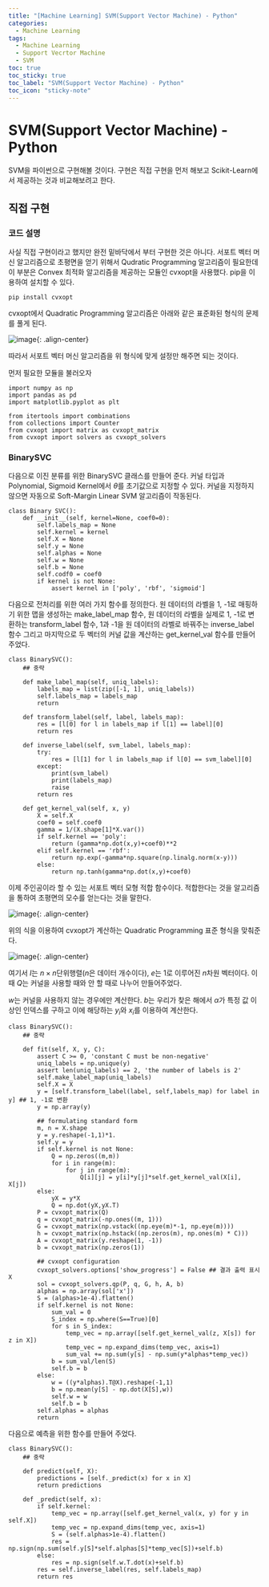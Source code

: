 ```yaml
---
title: "[Machine Learning] SVM(Support Vector Machine) - Python"
categories:
  - Machine Learning
tags:
  - Machine Learning
  - Support Vecrtor Machine
  - SVM
toc: true
toc_sticky: true
toc_label: "SVM(Support Vector Machine) - Python"
toc_icon: "sticky-note"
---
```


# SVM(Support Vector Machine) - Python

SVM을 파이썬으로 구현해볼 것이다. 구현은 직접 구현을 먼저 해보고 Scikit-Learn에서 제공하는 것과 비교해보려고 한다.

## 직접 구현

### 코드 설명

사실 직접 구현이라고 했지만 완전 밑바닥에서 부터 구현한 것은 아니다. 서포트 벡터 머신 알고리즘으로 초평면을 얻기 위해서 Qudratic Programming 알고리즘이 필요한데 이 부분은 Convex 최적화 알고리즘을 제공하는 모듈인 cvxopt을 사용했다. pip을 이용하여 설치할 수 있다.

```
pip install cvxopt
```

cvxopt에서 Quadratic Programming 알고리즘은 아래와 같은 표준화된 형식의 문제를 풀게 된다.

![image](https://user-images.githubusercontent.com/55765292/170898868-f97b7b69-87f4-4945-8012-dd12328359dc.png){: .align-center}

따라서 서포트 벡터 머신 알고리즘을 위 형식에 맞게 설정만 해주면 되는 것이다.

먼저 필요한 모듈을 불러오자

```
import numpy as np
import pandas as pd
import matplotlib.pyplot as plt

from itertools import combinations
from collections import Counter
from cvxopt import matrix as cvxopt_matrix
from cvxopt import solvers as cvxopt_solvers
```

### BinarySVC

다음으로 이진 분류를 위한 BinarySVC 클래스를 만들어 준다. 커널 타입과 Polynomial, Sigmoid Kernel에서 $\theta$를 초기값으로 지정할 수 있다. 커널을 지정하지 않으면 자동으로 Soft-Margin Linear SVM 알고리즘이 작동된다.

```
class Binary SVC():
    def __init__(self, kernel=None, coef0=0):
        self.labels_map = None
        self.kernel = kernel
        self.X = None
        self.y = None
        self.alphas = None
        self.w = None
        self.b = None
        self.codf0 = coef0
        if kernel is not None:
            assert kernel in ['poly', 'rbf', 'sigmoid']
```

다음으로 전처리를 위한 여러 가지 함수를 정의한다. 원 데이터의 라벨을 1, -1로 매핑하기 위한 맵을 생성하는 make_label_map 함수, 원 데이터의 라벨을 실제로 1, -1로 변환하는 transform_label 함수, 1과 -1을 원 데이터의 라벨로 바꿔주는 inverse_label 함수 그리고 마지막으로 두 벡터의 커널 값을 계산하는 get_kernel_val 함수를 만들어주었다.

```
class BinarySVC():
    ## 중략
    
    def make_label_map(self, uniq_labels):
        labels_map = list(zip([-1, 1], uniq_labels))
        self.labels_map = labels_map
        return
        
    def transform_label(self, label, labels_map):
        res = [l[0] for l in labels_map if l[1] == label][0]
        return res
        
    def inverse_label(self, svm_label, labels_map):
        try:
            res = [l[1] for l in labels_map if l[0] == svm_label][0]
        except:
            print(svm_label)
            print(labels_map)
            raise
        return res

    def get_kernel_val(self, x, y)
        X = self.X
        coef0 = self.coef0
        gamma = 1/(X.shape[1]*X.var())
        if self.kernel == 'poly':
            return (gamma*np.dot(x,y)+coef0)**2
        elif self.kernel == 'rbf':
            return np.exp(-gamma*np.square(np.linalg.norm(x-y)))
        else:
            return np.tanh(gamma*np.dot(x,y)+coef0)
```
    
이제 주인공이라 할 수 있는 서포트 벡터 모형 적합 함수이다. 적합한다는 것을 알고리즘을 통하여 초평면의 모수를 얻는다는 것을 말한다.

![image](https://user-images.githubusercontent.com/55765292/170917559-74ff13fe-0a0e-4b26-b8f6-0539490774da.png){: .align-center}

위의 식을 이용하여 cvxopt가 계산하는 Quadratic Programming 표준 형식을 맞춰준다.

![image](https://user-images.githubusercontent.com/55765292/170917699-4f68e183-9c05-46a0-97a4-ef7a5cf32aba.png){: .align-center}

여기서 $I$는 $n×n$단위행렬($n$은 데이터 개수이다), $e$는 1로 이루어진 $n$차원 벡터이다. 이때 $Q$는 커널을 사용할 때와 안 할 때로 나누어 만들어주었다.


$w$는 커널을 사용하지 않는 경우에만 계산한다. $b$는 우리가 찾은 해에서 $\alpha$가 특정 값 이상인 인덱스를 구하고 이에 해당하는 $y_i$와 $x_i$를 이용하여 계산한다.

```
class BinarySVC():
    ## 중략
    
    def fit(self, X, y, C):
        assert C >= 0, 'constant C must be non-negative'
        uniq_labels = np.unique(y)
        assert len(uniq_labels) == 2, 'the number of labels is 2'
        self.make_label_map(uniq_labels)
        self.X = X
        y = [self.transform_label(label, self,labels_map) for label in y] ## 1, -1로 변환
        y = np.array(y)
        
        ## formulating standard form
        m, n = X.shape
        y = y.reshape(-1,1)*1.
        self.y = y
        if self.kernel is not None:
            Q = np.zeros((m,m))
            for i in range(m):
                for j in range(m):
                    Q[i][j] = y[i]*y[j]*self.get_kernel_val(X[i], X[j])
        else:
            yX = y*X
            Q = np.dot(yX,yX.T)
        P = cvxopt_matrix(Q)
        q = cvxopt_matrix(-np.ones((m, 1)))
        G = cvxopt_matrix(np.vstack((np.eye(m)*-1, np.eye(m))))
        h = cvxopt_matrix(np.hstack((np.zeros(m), np.ones(m) * C)))
        A = cvxopt_matrix(y.reshape(1, -1))
        b = cvxopt_matrix(np.zeros(1))
        
        ## cvxopt configuration
        cvxopt_solvers.options['show_progress'] = False ## 결과 출력 표시 X
        sol = cvxopt_solvers.qp(P, q, G, h, A, b)
        alphas = np.array(sol['x'])
        S = (alphas>1e-4).flatten()
        if self.kernel is not None:
            sum_val = 0
            S_index = np.where(S==True)[0]
            for s in S_index:
                temp_vec = np.array([self.get_kernel_val(z, X[s]) for z in X])
                temp_vec = np.expand_dims(temp_vec, axis=1)
                sum_val += np.sum(y[s] - np.sum(y*alphas*temp_vec))
            b = sum_val/len(S)
            self.b = b
        else:
            w = ((y*alphas).T@X).reshape(-1,1)
            b = np.mean(y[S] - np.dot(X[S],w))
            self.w = w
            self.b = b
        self.alphas = alphas
        return
```

다음으로 예측을 위한 함수를 만들어 주었다.

```
class BinarySVC():
    ## 중략
    
    def predict(self, X):
        predictions = [self._predict(x) for x in X]
        return predictions
        
    def _predict(self, x):
        if self.kernel:
            temp_vec = np.array([self.get_kernel_val(x, y) for y in self.X])
            temp_vec = np.expand_dims(temp_vec, axis=1)
            S = (self.alphas>1e-4).flatten()
            res = np.sign(np.sum(self.y[S]*self.alphas[S]*temp_vec[S])+self.b)
        else:
            res = np.sign(self.w.T.dot(x)+self.b)
        res = self.inverse_label(res, self.labels_map)
        return res
```





















